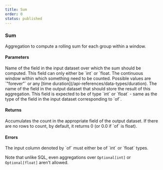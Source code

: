 ```yaml
---
title: Sum
order: 0
status: published
---
```

### Sum

<Divider>
<LeftSection>

Aggregation to compute a rolling sum for each group within a window. 

#### Parameters
<Expandable title="of" type="str">
Name of the field in the input dataset over which the sum should be computed. 
This field can only either be `int` or `float.
</Expandable>

<Expandable title="window" type="Window">
The continuous window within which something need to be counted. Possible values
are `"forever"` or any [time duration](/api-references/data-types/duration).
</Expandable>

<Expandable title="into_field" type="str">
The name of the field in the output dataset that should store the result of this
aggregation. This field is expected to be of type `int` or `float` - same as the
type of the field in the input dataset corresponding to `of`.
</Expandable>

#### Returns
<Expandable type="Union[int, float]">
Accumulates the count in the appropriate field of the output dataset. If there 
are no rows to count, by default, it returns 0 (or 0.0 if `of` is float).
</Expandable>


#### Errors
<Expandable title="Sum on non int/float types">
The input column denoted by `of` must either be of `int` or `float` types. 

Note that unlike SQL, even aggregations over `Optional[int]` or `Optional[float]` 
aren't allowed.
</Expandable>


</LeftSection>
<RightSection>
<pre snippet="api-reference/aggregations/sum#basic" status="success" 
    message="Sum up amount in 1 week and forever windows">
</pre>
</RightSection>
</Divider>
